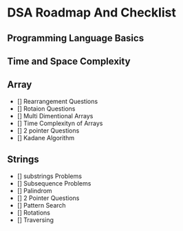 # DSA Roadmap And Checklist

## Programming Language Basics

## Time and Space Complexity

## Array 
- [] Rearrangement Questions
- [] Rotaion Questions
- [] Multi Dimentional Arrays
- [] Time Complexityn of Arrays
- [] 2 pointer Questions
- [] Kadane Algorithm
 
## Strings
- [] substrings Problems
- [] Subsequence Problems
- [] Palindrom
- [] 2 Pointer Questions
- [] Pattern Search
- [] Rotations
- [] Traversing 
